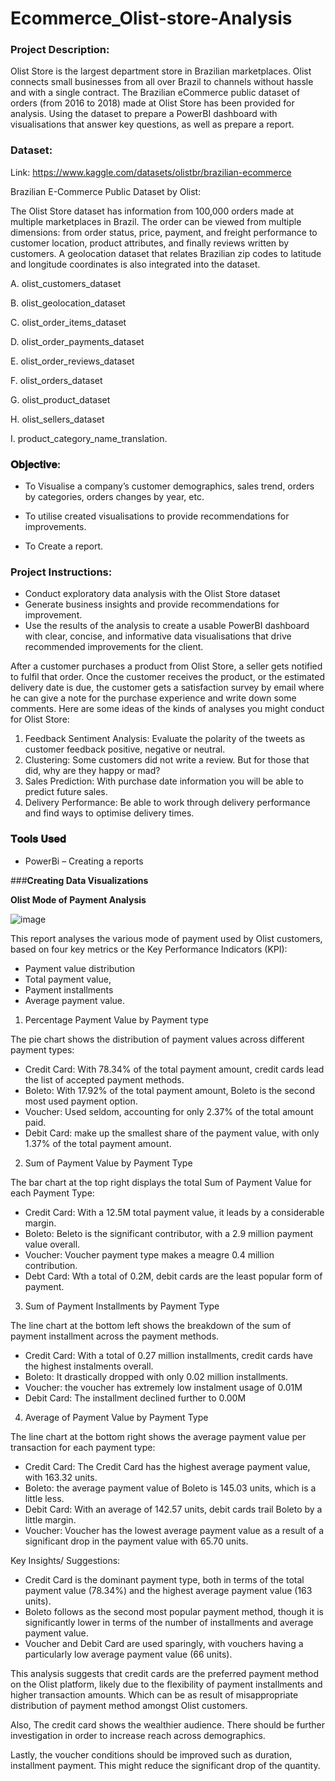# Ecommerce_Olist-store-Analysis
### Project Description:
Olist Store is the largest department store in Brazilian marketplaces. Olist connects small businesses from all over Brazil to channels without hassle and with a single contract. The Brazilian eCommerce public dataset of orders (from 2016 to 2018) made at Olist Store has been provided for analysis.
Using the dataset to prepare a PowerBI dashboard with visualisations that answer key questions, as well as prepare a report.
### Dataset:
Link:
https://www.kaggle.com/datasets/olistbr/brazilian-ecommerce

Brazilian E-Commerce Public Dataset by Olist:

The Olist Store dataset has information from 100,000 orders made at multiple marketplaces in Brazil. The order can be viewed from multiple dimensions: from order status, price, payment, and freight performance to customer location, product attributes, and finally reviews written by customers. A geolocation dataset that relates Brazilian zip codes to latitude and longitude coordinates is also integrated into the dataset.

A. olist_customers_dataset

B.	olist_geolocation_dataset

C.	olist_order_items_dataset

D.	olist_order_payments_dataset

E.	olist_order_reviews_dataset

F.	olist_orders_dataset

G.	olist_product_dataset

H.	olist_sellers_dataset

I.	product_category_name_translation.
### 𝐎𝐛𝐣𝐞𝐜𝐭𝐢𝐯𝐞:
- To Visualise a company’s customer demographics, sales trend, orders by categories, orders changes by year, etc.

- To utilise created visualisations to provide recommendations for improvements.

- To Create a report.

### **Project Instructions:**

- Conduct exploratory data analysis with the Olist Store dataset
- Generate business insights and provide recommendations for improvement. 
- Use the results of the analysis to create a usable PowerBI dashboard with clear, concise, and informative data visualisations that drive recommended improvements for the client. 

After a customer purchases a product from Olist Store, a seller gets notified to fulfil that order. Once the customer receives the product, or the estimated delivery date is due, the customer gets a satisfaction survey by email where he can give a note for the purchase experience and write down some comments.
Here are some ideas of the kinds of analyses you might conduct for Olist Store:
1.	Feedback Sentiment Analysis: Evaluate the polarity of the tweets as customer feedback positive, negative or neutral.
2.	Clustering: Some customers did not write a review. But for those that did, why are they happy or mad? 
3.	Sales Prediction: With purchase date information you will be able to predict future sales. 
4.	Delivery Performance: Be able to work through delivery performance and find ways to optimise delivery times.

### 𝐓𝐨𝐨𝐥𝐬 𝐔𝐬𝐞𝐝

-	PowerBi – Creating a reports

###**Creating Data Visualizations**

**Olist Mode of Payment Analysis** 

![image](https://github.com/user-attachments/assets/3070842d-ccf9-4850-a53d-97febff72aea)

This report analyses the various mode of payment used by Olist customers, based on four key metrics or the Key Performance Indicators (KPI): 
- Payment value distribution
- Total payment value,
- Payment installments
- Average payment value.

1.	Percentage Payment Value by Payment type
   
The pie chart shows the distribution of payment values across different payment types:
- Credit Card: With 78.34% of the total payment amount, credit cards lead the list of accepted payment methods.
- Boleto: With 17.92% of the total payment amount, Boleto is the second most used payment option.
- Voucher: Used seldom, accounting for only 2.37% of the total amount paid.
- Debit Card: make up the smallest share of the payment value, with only 1.37% of the total payment amount. 

2.	Sum of Payment Value by Payment Type

The bar chart at the top right displays the total Sum of Payment Value for each Payment Type:  
-	Credit Card: With a 12.5M total payment value, it leads by a considerable margin.
-	Boleto: Beleto is the significant contributor, with a 2.9 million payment value overall.
-	Voucher: Voucher payment type makes a meagre 0.4 million contribution. 
-	Debt Card: Wth a total of 0.2M, debit cards are the least popular form of payment.

  3.	Sum of Payment Installments by Payment Type

The line chart at the bottom left shows the breakdown of the sum of payment installment across the payment methods. 
-	Credit Card: With a total of 0.27 million installments, credit cards have the highest instalments overall.
-	Boleto: It drastically dropped with only 0.02 million installments. 
-	Voucher: the voucher has extremely low instalment usage of 0.01M
-	Debit Card: The installment declined further to 0.00M 

  4.	Average of Payment Value by Payment Type

The line chart at the bottom right shows the average payment value per transaction for each payment type:

-	Credit Card:  The Credit Card has the highest average payment value, with 163.32 units.
-	Boleto: the average payment value of Boleto is 145.03 units, which is a little less.
-	Debit Card: With an average of 142.57 units, debit cards trail Boleto by a little margin.
-	Voucher: Voucher has the lowest average payment value as a result of a significant drop in the payment value with 65.70 units. 

Key Insights/ Suggestions:
 
- Credit Card is the dominant payment type, both in terms of the total payment value (78.34%) and the highest average payment value (163 units).
- Boleto follows as the second most popular payment method, though it is significantly lower in terms of the number of installments and average payment value.
- Voucher and Debit Card are used sparingly, with vouchers having a particularly low average payment value (66 units).

This analysis suggests that credit cards are the preferred payment method on the Olist platform, likely due to the flexibility of payment installments and higher transaction amounts. Which can be as result of misappropriate distribution of payment method amongst Olist customers. 

Also, The credit card shows the wealthier audience. There should be further investigation in order to increase reach across demographics.

Lastly, the voucher conditions should be improved such as duration, installment payment. This might reduce the significant drop of the quantity.  





